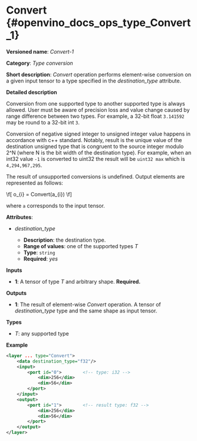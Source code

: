 # Convert {#openvino_docs_ops_type_Convert_1}

**Versioned name**: *Convert-1*

**Category**: *Type conversion*

**Short description**: *Convert* operation performs element-wise conversion on a given input tensor to a type specified in the *destination_type* attribute.

**Detailed description**

Conversion from one supported type to another supported type is always allowed. User must be aware of precision loss 
and value change caused by range difference between two types. For example, a 32-bit float `3.141592` may be round
to a 32-bit int `3`.

Conversion of negative signed integer to unsigned integer value happens in accordance with c++ standard. Notably, 
result is the unique value of the destination unsigned type that is congruent to the source integer modulo 2^N (where 
N is the bit width of the destination type). For example, when an int32 value `-1` is converted to uint32 the result 
will be `uint32 max` which is `4,294,967,295`.

The result of unsupported conversions is undefined. Output elements are represented as follows:

\f[
o_{i} = Convert(a_{i})
\f]

where `a` corresponds to the input tensor.

**Attributes**:

* *destination_type*

  * **Description**: the destination type.
  * **Range of values**: one of the supported types *T*
  * **Type**: `string`
  * **Required**: *yes*

**Inputs**

* **1**: A tensor of type *T* and arbitrary shape. **Required.**

**Outputs**

* **1**: The result of element-wise *Convert* operation. A tensor of *destination_type* type and the same shape as input tensor.

**Types**

* *T*: any supported type

**Example**

```xml
<layer ... type="Convert">
    <data destination_type="f32"/>
    <input>
        <port id="0">        <!-- type: i32 -->
            <dim>256</dim>
            <dim>56</dim>
        </port>
    </input>
    <output>
        <port id="1">        <!-- result type: f32 -->
            <dim>256</dim>
            <dim>56</dim>
        </port>
    </output>
</layer>
```
